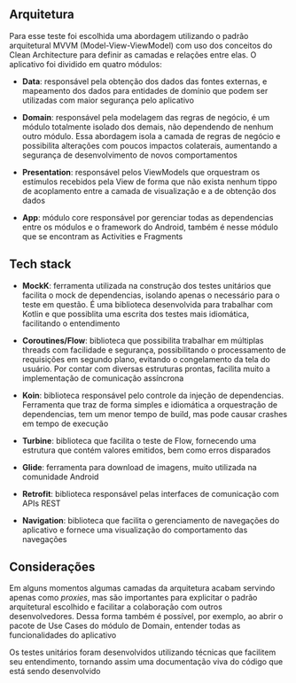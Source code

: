 ## Arquitetura

Para esse teste foi escolhida uma abordagem utilizando o padrão arquitetural MVVM (Model-View-ViewModel) com uso dos conceitos do Clean Architecture para definir as camadas e relações entre elas. O aplicativo foi dividido em quatro módulos:

- **Data**: responsável pela obtenção dos dados das fontes externas, e mapeamento dos dados para entidades de domínio que podem ser utilizadas com maior segurança pelo aplicativo

- **Domain**: responsável pela modelagem das regras de negócio, é um módulo totalmente isolado dos demais, não dependendo de nenhum outro módulo. Essa abordagem isola a camada de regras de negócio e possibilita alterações com poucos impactos colaterais, aumentando a segurança de desenvolvimento de novos comportamentos

- **Presentation**: responsável pelos ViewModels que orquestram os estímulos recebidos pela View de forma que não exista nenhum tippo de acoplamento entre a camada de visualização e a de obtenção dos dados

- **App**: módulo core responsável por gerenciar todas as dependencias entre os módulos e o framework do Android, também é nesse módulo que se encontram as Activities e Fragments

## Tech stack

- **MockK**: ferramenta utilizada na construção dos testes unitários que facilita o mock de dependencias, isolando apenas o necessário para o teste em questão. É uma biblioteca desenvolvida para trabalhar com Kotlin e que possiblita uma escrita dos testes mais idiomática, facilitando o entendimento

- **Coroutines/Flow**: biblioteca que possibilita trabalhar em múltiplas threads com facilidade e segurança, possibilitando o processamento de requisições em segundo plano, evitando o congelamento da tela do usuário. Por contar com diversas estruturas prontas, facilita muito a implementação de comunicação assíncrona

- **Koin**: biblioteca responsável pelo controle da injeção de dependencias. Ferramenta que traz de forma simples e idiomática a orquestração de dependencias, tem um menor tempo de build, mas pode causar crashes em tempo de execução

- **Turbine**: biblioteca que facilita o teste de Flow, fornecendo uma estrutura que contém valores emitidos, bem como erros disparados

- **Glide**: ferramenta para download de imagens, muito utilizada na comunidade Android

- **Retrofit**: biblioteca responsável pelas interfaces de comunicação com APIs REST

- **Navigation**: biblioteca que facilita o gerenciamento de navegações do aplicativo e fornece uma visualização do comportamento das navegações

## Considerações

Em alguns momentos algumas camadas da arquitetura acabam servindo apenas como *proxies*, mas são importantes para explicitar o padrão arquitetural escolhido e facilitar a colaboração com outros desenvolvedores. Dessa forma também é possível, por exemplo, ao abrir o pacote de Use Cases do módulo de Domain, entender todas as funcionalidades do aplicativo

Os testes unitários foram desenvolvidos utilizando técnicas que facilitem seu entendimento, tornando assim uma documentação viva do código que está sendo desenvolvido
